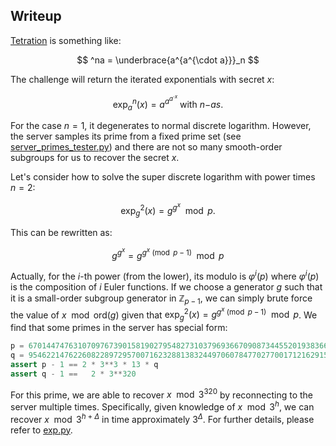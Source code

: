 
## Writeup

[Tetration](https://en.wikipedia.org/wiki/Tetration) is something like:

$$
^na = \underbrace{a^{a^{\cdot a}}}_n
$$

The challenge will return the iterated exponentials with secret $`x`$:

$$
\exp _a^n(x)=a^{a^{a^{\cdot x}}} \text { with } n{-as.}
$$

For the case $n = 1$, it degenerates to normal discrete logarithm. However, the server samples its prime from a fixed prime set (see [server_primes_tester.py](./server_primes_tester.py)) and there are not so many smooth-order subgroups for us to recover the secret $`x`$.

Let's consider how to solve the super discrete logarithm with power times $`n = 2`$:

$$
\exp_{g}^{2}(x)= g^{g^x} \mod p.
$$

This can be rewritten as:

$$
g^{g^x} = g^{g^x \pmod {p - 1}} \mod p
$$ 

Actually, for the $`i`$-th power (from the lower), its modulo is $`\varphi^{i}(p)`$ where $`\varphi^{i}(p)`$ is the composition of $i$ Euler functions. If we choose a generator $`g`$ such that it is a small-order subgroup generator in $`\mathbb{Z}_{p - 1}`$, we can simply brute force the value of $`x \mod \textsf{ord}(g)`$ given that $`\exp_{g}^{2}(x) =  g^{g^x \pmod {p - 1}} \mod p`$. We find that some primes in the server has special form:

``` python
p = 670144747631070976739015819027954827310379693667090873445520193836663869580245599076670148076473491050020123654751096623483807617465722698994356143777563707
q = 954622147622608228972957007162328813832449706078477027700171216291543973761033616918333544268480756481510147656340593480746164697244619229336689663500803
assert p - 1 == 2 * 3**3 * 13 * q
assert q - 1 ==   2 * 3**320
```

For this prime, we are able to recover $`x \mod 3^{320}`$ by reconnecting to the server multiple times. Specifically, given knowledge of $`x \mod 3^{h}`$, we can recover $`x \mod 3^{h + \Delta}`$ in time approximately $`3^{\Delta}`$. For further details, please refer to [exp.py](./exp.py).
